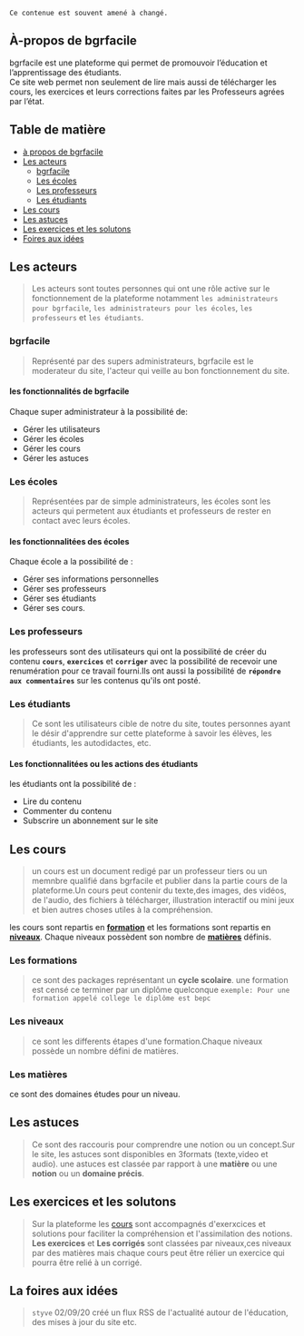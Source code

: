 ````
Ce contenue est souvent amené à changé.
````

## À-propos de bgrfacile  
bgrfacile est une plateforme qui permet de promouvoir l’éducation et l’apprentissage des étudiants.  
Ce site web  permet non seulement de lire mais aussi de télécharger les cours, les exercices et leurs corrections faites par les Professeurs agrées par l’état.

## Table de matière

- [à propos de bgrfacile ](#À-propos-de-bgrfacile)
- [Les acteurs](#Les-acteurs)
  - [bgrfacile](#bgrfacile)
  - [Les écoles ](#Les-écoles)
  - [Les professeurs](#Les-professeurs)
  - [Les étudiants](#Les-etudiants)
- [Les cours](#Les-cours)
- [Les astuces](#Les-astuces)
- [Les exercices et les solutons](#Les-exercices-et-les-solutons)
- [Foires aux idées ](#Foires-aux-idées )


## Les acteurs  
>Les acteurs sont toutes personnes qui ont une rôle active sur le  fonctionnement de la plateforme notamment 
`les administrateurs pour bgrfacile`, `les administrateurs pour les écoles`, `les professeurs` et `les étudiants`.  

### bgrfacile  
> Représenté par des supers administrateurs, bgrfacile est le moderateur du site, l'acteur qui veille au bon fonctionnement du site.  

#### les fonctionnalités de bgrfacile
Chaque super administrateur à la possibilité de:    
* Gérer les utilisateurs
* Gérer les écoles
* Gérer les cours
* Gérer les astuces


### Les écoles  
> Représentées par de simple administrateurs, les écoles sont les acteurs qui permetent aux étudiants et professeurs de rester en contact avec leurs écoles.    

#### les fonctionnalitées des écoles 
Chaque école a la possibilité de :  
* Gérer ses informations personnelles
* Gérer ses professeurs  
* Gérer ses étudiants  
* Gérer ses cours.

### Les professeurs  
les professeurs sont des utilisateurs qui ont la possibilité de créer du contenu  **`cours`**, **`exercices`** et **`corriger`** avec la possibilité de recevoir une renumération pour ce travail fourni.Ils ont aussi la possibilité de **`répondre aux commentaires`** sur les contenus qu'ils ont posté.

### Les étudiants  
> Ce sont les utilisateurs cible de notre du site, toutes personnes ayant le désir d'apprendre sur cette plateforme à savoir les élèves, les étudiants, les autodidactes, etc. 

#### Les fonctionnalitées ou les actions des étudiants 
les étudiants ont la possibilité de :
* Lire du contenu   
* Commenter du contenu  
* Subscrire un abonnement sur le site

## Les cours  

> un cours est un document redigé par un professeur tiers ou un memnbre qualifié dans bgrfacile et publier dans la partie cours de la plateforme.Un cours peut contenir du texte,des images, des vidéos, de l'audio, des fichiers à télécharger, illustration interactif ou mini jeux et bien autres choses utiles à la compréhension.

les cours sont repartis en __[formation](#les-formations)__ et les formations sont repartis en __[niveaux](#les-niveaux)__. Chaque niveaux possèdent son nombre de __[matières](#les-matières)__ définis.

### Les formations  
> ce sont des packages représentant un __cycle scolaire__. une formation est censé ce terminer par un diplôme quelconque ``exemple: Pour une formation appelé college le diplôme est bepc``  

### Les niveaux 
> ce sont les differents étapes d'une formation.Chaque niveaux possède un nombre défini de matières.

### Les matières  
ce sont des domaines études pour un niveau.

## Les astuces  
>Ce sont des raccouris pour comprendre une notion ou un concept.Sur le site, les astuces sont disponibles en 3formats (texte,video et audio).
une astuces est classée par rapport à une **matière** ou une **notion** ou un **domaine précis**.    

## Les exercices et les solutons  
>Sur la plateforme les [cours](#les-cours) sont accompagnés d'exerxcices et solutions pour faciliter la compréhension et l'assimilation des notions.  
__Les exercices__ et __Les corrigés__ sont classées par niveaux,ces niveaux par des matières mais chaque cours peut être rélier un exercice qui pourra être relié à un corrigé. 

## La foires aux idées 
> `styve` 02/09/20 créé un flux RSS de l'actualité autour de l'éducation, des mises à jour du site etc.






